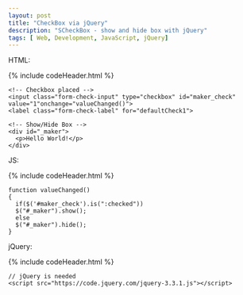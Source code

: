 ```yaml
---
layout: post
title: "CheckBox via jQuery"
description: "SCheckBox - show and hide box with jQuery"
tags: [ Web, Development, JavaScript, jQuery]
---
```


HTML:

{% include codeHeader.html %}
```
<!-- Checkbox placed -->
<input class="form-check-input" type="checkbox" id="maker_check" value="1"onchange="valueChanged()">
<label class="form-check-label" for="defaultCheck1">

<!-- Show/Hide Box -->
<div id="_maker">
  <p>Hello World!</p>  
</div>
```

JS:

{% include codeHeader.html %}
```
function valueChanged()
{
  if($('#maker_check').is(":checked"))
  $("#_maker").show();
  else
  $("#_maker").hide();
}
```

jQuery:

{% include codeHeader.html %}
```
// jQuery is needed 
<script src="https://code.jquery.com/jquery-3.3.1.js"></script>
```